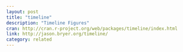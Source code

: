 ```yaml
---
layout: post
title: "timeline"
description: "Timeline Figures"
cran: http://cran.r-project.org/web/packages/timeline/index.html
link: http://jason.bryer.org/timeline/
category: related
---
```


